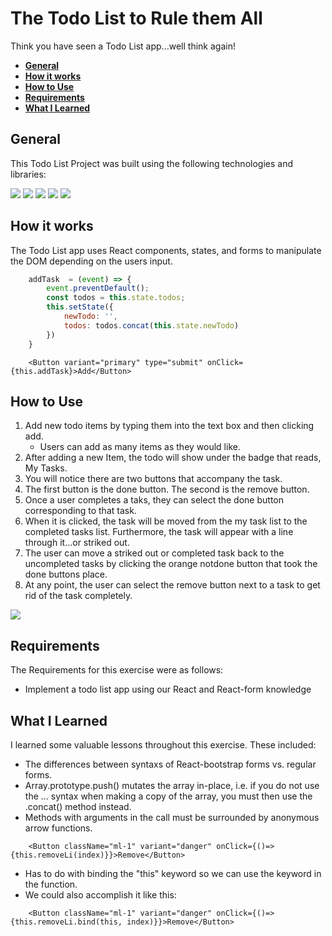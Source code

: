 # **The Todo List to Rule them All** <!-- omit in toc -->

Think you have seen a Todo List app...well think again!

- [**General**](#general)
- [**How it works**](#how-it-works)
- [**How to Use**](#how-to-use)
- [**Requirements**](#requirements)
- [**What I Learned**](#what-i-learned)

## **General**

This Todo List Project was built using the following technologies and libraries:

<img src="https://img.shields.io/badge/react%20-%2320232a.svg?&style=for-the-badge&logo=react&logoColor=%2361DAFB"/>
<img src="https://img.shields.io/badge/bootstrap%20-%23563D7C.svg?&style=for-the-badge&logo=bootstrap&logoColor=white"/>
<img src="https://img.shields.io/badge/javascript%20-%23323330.svg?&style=for-the-badge&logo=javascript&logoColor=%23F7DF1E"/>
<img src="https://img.shields.io/badge/html5%20-%23E34F26.svg?&style=for-the-badge&logo=html5&logoColor=white"/>
<img src="https://img.shields.io/badge/css3%20-%231572B6.svg?&style=for-the-badge&logo=css3&logoColor=white"/>




## **How it works**

The Todo List app uses React components, states, and forms to manipulate the DOM depending on the users input.

```JavaScript
    addTask  = (event) => {
        event.preventDefault();
        const todos = this.state.todos;
        this.setState({
            newTodo: '',
            todos: todos.concat(this.state.newTodo)
        })
    }
```
```JSX
    <Button variant="primary" type="submit" onClick={this.addTask}>Add</Button>
```

## **How to Use**
1. Add new todo items by typing them into the text box and then clicking add.
   * Users can add as many items as they would like.
2. After adding a new Item, the todo will show under the badge that reads, My Tasks.
3. You will notice there are two buttons that accompany the task.
4. The first button is the done button. The second is the remove button.
5. Once a user completes a taks, they can select the done button corresponding to that task. 
6. When it is clicked, the task will be moved from the my task list to the completed tasks list. Furthermore, the task will appear with a line through it...or striked out.
7. The user can move a striked out or completed task back to the uncompleted tasks by clicking the orange notdone button that took the done buttons place.
8. At any point, the user can select the remove button next to a task to get rid of the task completely.
<img src="./how_to.gif"/>

## **Requirements**
The Requirements for this exercise were as follows: 
* Implement a todo list app using our React and React-form knowledge


## **What I Learned**

I learned some valuable lessons throughout this exercise. These included:
* The differences between syntaxs of React-bootstrap forms vs. regular forms.
* Array.prototype.push() mutates the array in-place, i.e. if you do not use the ... syntax when making a copy of the array, you must then use the .concat() method instead.
* Methods with arguments in the call must be surrounded by anonymous arrow functions.
```JSX 
    <Button className="ml-1" variant="danger" onClick={()=>{this.removeLi(index)}}>Remove</Button> 
```
  * Has to do with binding the "this" keyword so we can use the keyword in the function. 
  * We could also accomplish it like this: 
```JSX 
    <Button className="ml-1" variant="danger" onClick={()=>{this.removeLi.bind(this, index)}}>Remove</Button> 
```